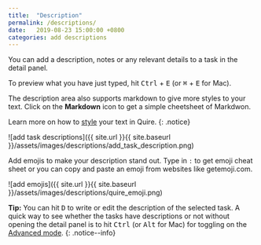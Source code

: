 ```yaml
---
title:  "Description"
permalink: /descriptions/
date:   2019-08-23 15:00:00 +0800
categories: add descriptions
---
```

You can add a description, notes or any relevant details to a task in the detail panel. 

To preview what you have just typed, hit <kbd>Ctrl</kbd> + <kbd>E</kbd> (or <kbd>⌘</kbd> + <kbd>E</kbd> for Mac). 

The description area also supports markdown to give more styles to your text. Click on the **Markdown** icon to get a simple cheetsheet of Markdwon. 

Learn more on how to [style](/guide/styling/) your text in Quire. 
{: .notice}

![add task descriptions]({{ site.url }}{{ site.baseurl }}/assets/images/descriptions/add_task_description.png)

Add emojis to make your description stand out. Type in `:` to get emoji cheat sheet or you can copy and paste an emoji from websites like getemoji.com. 

![add emojis]({{ site.url }}{{ site.baseurl }}/assets/images/descriptions/quire_emoji.png)

**Tip:** You can hit <kbd>D</kbd> to write or edit the description of the selected task. A quick way to see whether the tasks have descriptions or not without opening the detail panel is to hit <kbd>Ctrl</kbd> (or <kbd>Alt</kbd> for Mac) for toggling on the [Advanced mode](/guide/advanced-mode/). 
{: .notice--info}


